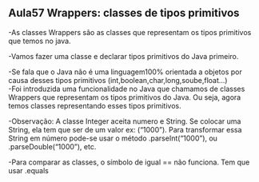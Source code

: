 ## Aula57 Wrappers: classes de tipos primitivos

-As classes Wrappers são as classes que representam os tipos primitivos que temos no java.

-Vamos fazer uma classe e declarar tipos primitivos do Java primeiro.

-Se fala que o Java não é uma linguagem100% orientada a objetos por causa desses tipos primitivos (int,boolean,char,long,soube,float...)	
-Foi introduzida uma funcionalidade no Java que chamamos de classes Wrappers que representam os tipos primitivos do Java. Ou seja, agora temos classes representando esses tipos primitivos.

-Observação: A classe Integer aceita numero e String. Se colocar uma String, ela tem que ser de um valor ex: (“1000”). Para transformar essa String em número pode-se usar o método .parseInt(“1000”), ou .parseDouble(“1000”), etc.

-Para comparar as classes, o símbolo de igual == não funciona. Tem que usar .equals
